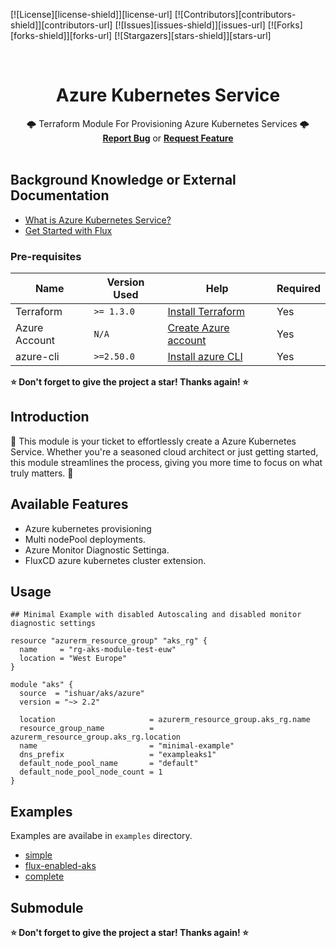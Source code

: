 <!-- PROJECT SHIELDS -->
<!--
*** declarations on the bottom of this document
managed within the footer file
-->
[![License][license-shield]][license-url] [![Contributors][contributors-shield]][contributors-url] [![Issues][issues-shield]][issues-url] [![Forks][forks-shield]][forks-url] [![Stargazers][stars-shield]][stars-url]


<div id="top"></div>
<!-- PROJECT LOGO -->
<br />
<div align="center">

  <h1 align="center"><strong>Azure Kubernetes Service</strong></h1>
  <p align="center">
    🌩️ Terraform Module For Provisioning Azure Kubernetes Services 🌩️
    <br/>
    <a href="https://github.com/ishuar/terraform-azure-aks/issues"><strong>Report Bug</a></strong> or <a href="https://github.com/ishuar/terraform-azure-aks/issues"><strong>Request Feature</a></strong>
    <br/>
    <br/>
  </p>
</div>

## Background Knowledge or External Documentation

- [What is Azure Kubernetes Service?](https://learn.microsoft.com/en-us/azure/aks/intro-kubernetes)
- [Get Started with Flux](https://fluxcd.io/flux/get-started/)

### Pre-requisites

| Name          | Version Used | Help                                                                                                 | Required |
|---------------|--------------|------------------------------------------------------------------------------------------------------|----------|
| Terraform     | `>= 1.3.0`   | [Install Terraform](https://developer.hashicorp.com/terraform/tutorials/aws-get-started/install-cli) | Yes      |
| Azure Account | `N/A`        | [Create Azure account](https://azure.microsoft.com/en-us/free)                                       | Yes      |
| azure-cli     | `>=2.50.0`   | [Install azure CLI](https://learn.microsoft.com/en-us/cli/azure/install-azure-cli)                   | Yes      |

**⭐️ Don't forget to give the project a star! Thanks again! ⭐️**

## Introduction

🚀 This module is your ticket to effortlessly create a Azure Kubernetes Service. Whether you're a seasoned cloud architect or just getting started, this module streamlines the process, giving you more time to focus on what truly matters. 🚀

## Available Features

- Azure kubernetes provisioning
- Multi nodePool deployments.
- Azure Monitor Diagnostic Settinga.
- FluxCD azure kubernetes cluster extension.

## Usage

```hcl
## Minimal Example with disabled Autoscaling and disabled monitor diagnostic settings

resource "azurerm_resource_group" "aks_rg" {
  name     = "rg-aks-module-test-euw"
  location = "West Europe"
}

module "aks" {
  source  = "ishuar/aks/azure"
  version = "~> 2.2"

  location                     = azurerm_resource_group.aks_rg.name
  resource_group_name          = azurerm_resource_group.aks_rg.location
  name                         = "minimal-example"
  dns_prefix                   = "exampleaks1"
  default_node_pool_name       = "default"
  default_node_pool_node_count = 1
}

```

## Examples

Examples are availabe in `examples` directory.

- [simple](/examples/simple)
- [flux-enabled-aks](/examples/flux-enabled-aks)
- [complete](/examples/complete)

## Submodule


**⭐️ Don't forget to give the project a star! Thanks again! ⭐️**
